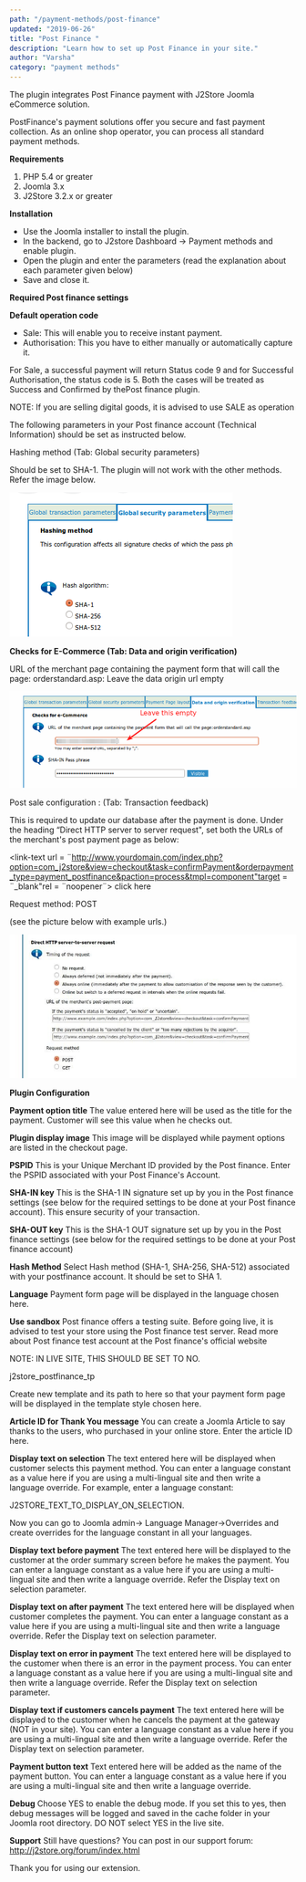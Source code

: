 ```yaml
---
path: "/payment-methods/post-finance"
updated: "2019-06-26"
title: "Post Finance "
description: "Learn how to set up Post Finance in your site."
author: "Varsha"
category: "payment methods"
---
```


The plugin integrates Post Finance payment with J2Store Joomla eCommerce solution.

PostFinance's payment solutions offer you secure and fast payment collection. As an online shop operator, you can process all standard payment methods.

**Requirements**

1. PHP 5.4 or greater
2. Joomla 3.x
3. J2Store 3.2.x or greater

**Installation**

* Use the Joomla installer to install the plugin.
* In the backend, go to J2store Dashboard -> Payment methods and enable plugin.
* Open the plugin and enter the parameters (read the explanation about each parameter given below)
* Save and close it.

**Required Post finance settings**

**Default operation code**

* Sale: This will enable you to receive instant payment.
* Authorisation: This you have to either manually or automatically capture it.

For Sale, a successful payment will return Status code 9 and for Successful Authorisation, the status code is 5. Both the cases will be treated as Success and Confirmed by thePost finance plugin.

NOTE: If you are selling digital goods, it is advised to use SALE as operation

The following parameters in your Post finance account (Technical Information) should be set as instructed below.

Hashing method (Tab: Global security parameters)

Should be set to SHA-1. The plugin will not work with the other methods. Refer the image below.

![hashing method](https://raw.githubusercontent.com/j2store/doc-images/master/payment-methods/post-finance/hashing_method_ogone.png)

**Checks for E-Commerce (Tab: Data and origin verification)**

URL of the merchant page containing the payment form that will call the page: orderstandard.asp:
Leave the data origin url empty

![check post finance](https://raw.githubusercontent.com/j2store/doc-images/master/payment-methods/post-finance/ecommerce_check_postfinance.png)

Post sale configuration : (Tab: Transaction feedback)

This is required to update our database after the payment is done. Under the heading “Direct HTTP server to server request", set both the URLs of the merchant's post payment page as below:

<link-text url = ¨http://www.yourdomain.com/index.php?option=com_j2store&view=checkout&task=confirmPayment&orderpayment_type=payment_postfinance&paction=process&tmpl=component"target = ¨_blank"rel = ¨noopener¨> click here </link-text>

Request method: POST

(see the picture below with example urls.)

![feedback](https://raw.githubusercontent.com/j2store/doc-images/master/payment-methods/post-finance/transaction_feedback_ogone.png)


**Plugin Configuration**

**Payment option title**
The value entered here will be used as the title for the payment. Customer will see this value when he checks out.

**Plugin display image**
This image will be displayed while payment options are listed in the checkout page.

**PSPID**
This is your Unique Merchant ID provided by the Post finance. Enter the PSPID associated with your Post Finance's Account.

**SHA-IN key**
This is the SHA-1 IN signature set up by you in the Post finance settings (see below for the required settings to be done at your Post finance account). This ensure security of your transaction.

**SHA-OUT key**
This is the SHA-1 OUT signature set up by you in the Post finance settings (see below for the required settings to be done at your Post finance account)

**Hash Method**
Select Hash method (SHA-1, SHA-256, SHA-512) associated with your postfinance account. It should be set to SHA 1.

**Language**
Payment form page will be displayed in the language chosen here.

**Use sandbox**
Post finance offers a testing suite. Before going live, it is advised to test your store using the Post finance test server. Read more about Post finance test account at the Post finance's official website

NOTE: IN LIVE SITE, THIS SHOULD BE SET TO NO.

j2store_postfinance_tp

Create new template and its path to here so that your payment form page will be displayed in the template style chosen here.

**Article ID for Thank You message**
You can create a Joomla Article to say thanks to the users, who purchased in your online store. Enter the article ID here.

**Display text on selection**
The text entered here will be displayed when customer selects this payment method. You can enter a language constant as a value here if you are using a multi-lingual site and then write a language override. For example, enter a language constant:

J2STORE_TEXT_TO_DISPLAY_ON_SELECTION.

Now you can go to Joomla admin-> Language Manager->Overrides and create overrides for the language constant in all your languages.

**Display text before payment**
The text entered here will be displayed to the customer at the order summary screen before he makes the payment. You can enter a language constant as a value here if you are using a multi-lingual site and then write a language override. Refer the Display text on selection parameter.

**Display text on after payment**
The text entered here will be displayed when customer completes the payment.
You can enter a language constant as a value here if you are using a multi-lingual site and then write a language override. Refer the Display text on selection parameter.

**Display text on error in payment**
The text entered here will be displayed to the customer when there is an error in the payment process.
You can enter a language constant as a value here if you are using a multi-lingual site and then write a language override. Refer the Display text on selection parameter.

**Display text if customers cancels payment**
The text entered here will be displayed to the customer when he cancels the payment at the gateway (NOT in your site).
You can enter a language constant as a value here if you are using a multi-lingual site and then write a language override. Refer the Display text on selection parameter.

**Payment button text**
Text entered here will be added as the name of the payment button.
You can enter a language constant as a value here if you are using a multi-lingual site and then write a language override.

**Debug**
Choose YES to enable the debug mode. If you set this to yes, then debug messages will be logged and saved in the cache folder in your Joomla root directory. DO NOT select YES in the live site.

**Support**
Still have questions? You can post in our support forum: http://j2store.org/forum/index.html

Thank you for using our extension.

